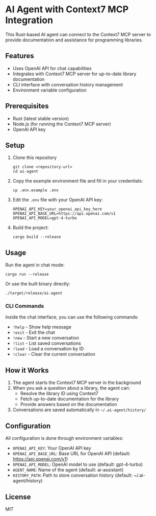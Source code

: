 # AI Agent with Context7 MCP Integration

This Rust-based AI agent can connect to the Context7 MCP server to provide documentation and assistance for programming libraries.

## Features

- Uses OpenAI API for chat capabilities
- Integrates with Context7 MCP server for up-to-date library documentation
- CLI interface with conversation history management
- Environment variable configuration

## Prerequisites

- Rust (latest stable version)
- Node.js (for running the Context7 MCP server)
- OpenAI API key

## Setup

1. Clone this repository
   ```
   git clone <repository-url>
   cd ai-agent
   ```

2. Copy the example environment file and fill in your credentials:
   ```
   cp .env.example .env
   ```

3. Edit the `.env` file with your OpenAI API key:
   ```
   OPENAI_API_KEY=your_openai_api_key_here
   OPENAI_API_BASE_URL=https://api.openai.com/v1
   OPENAI_API_MODEL=gpt-4-turbo
   ```

4. Build the project:
   ```
   cargo build --release
   ```

## Usage

Run the agent in chat mode:

```
cargo run --release
```

Or use the built binary directly:

```
./target/release/ai-agent
```

### CLI Commands

Inside the chat interface, you can use the following commands:

- `!help` - Show help message
- `!exit` - Exit the chat
- `!new` - Start a new conversation
- `!list` - List saved conversations
- `!load` - Load a conversation by ID
- `!clear` - Clear the current conversation

## How it Works

1. The agent starts the Context7 MCP server in the background
2. When you ask a question about a library, the agent can:
   - Resolve the library ID using Context7
   - Fetch up-to-date documentation for the library
   - Provide answers based on the documentation
3. Conversations are saved automatically in `~/.ai-agent/history/`

## Configuration

All configuration is done through environment variables:

- `OPENAI_API_KEY`: Your OpenAI API key
- `OPENAI_API_BASE_URL`: Base URL for OpenAI API (default: https://api.openai.com/v1)
- `OPENAI_API_MODEL`: OpenAI model to use (default: gpt-4-turbo)
- `AGENT_NAME`: Name of the agent (default: ai-assistant)
- `HISTORY_PATH`: Path to store conversation history (default: ~/.ai-agent/history)

## License

MIT 